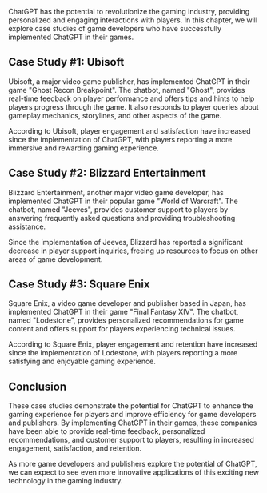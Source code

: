 
ChatGPT has the potential to revolutionize the gaming industry, providing personalized and engaging interactions with players. In this chapter, we will explore case studies of game developers who have successfully implemented ChatGPT in their games.

Case Study #1: Ubisoft
----------------------

Ubisoft, a major video game publisher, has implemented ChatGPT in their game "Ghost Recon Breakpoint". The chatbot, named "Ghost", provides real-time feedback on player performance and offers tips and hints to help players progress through the game. It also responds to player queries about gameplay mechanics, storylines, and other aspects of the game.

According to Ubisoft, player engagement and satisfaction have increased since the implementation of ChatGPT, with players reporting a more immersive and rewarding gaming experience.

Case Study #2: Blizzard Entertainment
-------------------------------------

Blizzard Entertainment, another major video game developer, has implemented ChatGPT in their popular game "World of Warcraft". The chatbot, named "Jeeves", provides customer support to players by answering frequently asked questions and providing troubleshooting assistance.

Since the implementation of Jeeves, Blizzard has reported a significant decrease in player support inquiries, freeing up resources to focus on other areas of game development.

Case Study #3: Square Enix
--------------------------

Square Enix, a video game developer and publisher based in Japan, has implemented ChatGPT in their game "Final Fantasy XIV". The chatbot, named "Lodestone", provides personalized recommendations for game content and offers support for players experiencing technical issues.

According to Square Enix, player engagement and retention have increased since the implementation of Lodestone, with players reporting a more satisfying and enjoyable gaming experience.

Conclusion
----------

These case studies demonstrate the potential for ChatGPT to enhance the gaming experience for players and improve efficiency for game developers and publishers. By implementing ChatGPT in their games, these companies have been able to provide real-time feedback, personalized recommendations, and customer support to players, resulting in increased engagement, satisfaction, and retention.

As more game developers and publishers explore the potential of ChatGPT, we can expect to see even more innovative applications of this exciting new technology in the gaming industry.
